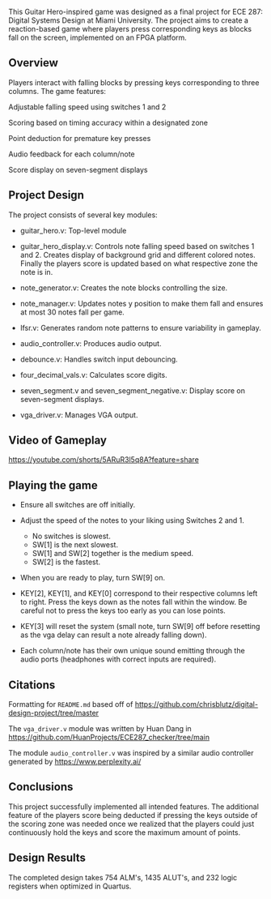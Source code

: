 This Guitar Hero-inspired game was designed as a final project for ECE 287: Digital Systems Design at Miami University. The project aims to create a reaction-based game where players press corresponding keys as blocks fall on the screen, implemented on an FPGA platform.

## Overview
Players interact with falling blocks by pressing keys corresponding to three columns. The game features:

Adjustable falling speed using switches 1 and 2

Scoring based on timing accuracy within a designated zone

Point deduction for premature key presses

Audio feedback for each column/note

Score display on seven-segment displays

## Project Design
The project consists of several key modules:

- guitar_hero.v: Top-level module 

- guitar_hero_display.v: Controls note falling speed based on switches 1 and 2. Creates display of background grid and different colored notes. Finally the players score is updated based on what respective zone the note is in.

- note_generator.v:  Creates the note blocks controlling the size.

- note_manager.v: Updates notes y position to make them fall and ensures at most 30 notes fall per game.

- lfsr.v: Generates random note patterns to ensure variability in gameplay.

- audio_controller.v: Produces audio output.

- debounce.v: Handles switch input debouncing.

- four_decimal_vals.v: Calculates score digits.

- seven_segment.v and seven_segment_negative.v: Display score on seven-segment displays.

- vga_driver.v: Manages VGA output.

## Video of Gameplay

https://youtube.com/shorts/5ARuR3l5q8A?feature=share

## Playing the game

- Ensure all switches are off initially.

- Adjust the speed of the notes to your liking using Switches 2 and 1.
	- No switches is slowest.
	- SW[1] is the next slowest.
	- SW[1] and SW[2] together is the medium speed.
	- SW[2] is the fastest.

- When you are ready to play, turn SW[9] on.

- KEY[2], KEY[1], and KEY[0] correspond to their respective columns left to right. Press the keys down as the notes fall within the window.
Be careful not to press the keys too early as you can lose points.

- KEY[3] will reset the system (small note, turn SW[9] off before resetting as the vga delay can result a note already falling down).

- Each column/note has their own unique sound emitting through the audio ports (headphones with correct inputs are required).
## Citations

Formatting for `README.md` based off of https://github.com/chrisblutz/digital-design-project/tree/master

The `vga_driver.v` module was written by Huan Dang in https://github.com/HuanProjects/ECE287_checker/tree/main

The module `audio_controller.v` was inspired by a similar audio controller generated by https://www.perplexity.ai/

## Conclusions

This project successfully implemented all intended features. The additional feature of the players score being deducted if pressing the keys outside of the scoring zone was needed once we realized that the players could just continuously hold the keys and score the maximum amount of points.



## Design Results

The completed design takes 754 ALM's, 1435 ALUT's, and 232 logic registers when optimized in Quartus.


